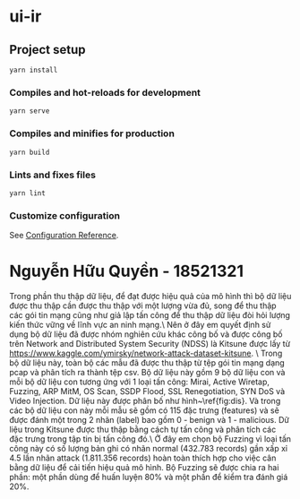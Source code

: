 # ui-ir

## Project setup
```
yarn install
```

### Compiles and hot-reloads for development
```
yarn serve
```

### Compiles and minifies for production
```
yarn build
```

### Lints and fixes files
```
yarn lint
```

### Customize configuration
See [Configuration Reference](https://cli.vuejs.org/config/).

# Nguyễn Hữu Quyền - 18521321
Trong phần thu thập dữ liệu, để đạt được hiệu quả của mô hình thì bộ dữ liệu được thu thập cần được thu thập với một lượng vừa đủ, song để thu thập các gói tin mạng cũng như giả lập tấn công để thu thập dữ liệu đòi hỏi lượng kiến thức vững về lĩnh vực an ninh mạng.\\
Nên ở đây em quyết định sử dụng bộ dữ liệu đã được nhóm nghiên cứu khác công bố và được công bố trên Network and Distributed System Security (NDSS) là Kitsune được lấy từ https://www.kaggle.com/ymirsky/network-attack-dataset-kitsune. \\
Trong bộ dữ liệu này, toàn bộ các mẫu đã được thu thập từ tệp gói tin mạng dạng pcap và phân tích ra thành tệp csv. Bộ dữ liệu này gồm 9 bộ dữ liệu con và mỗi bộ dữ liệu con tương ứng với 1 loại tấn công: Mirai, Active Wiretap, Fuzzing, ARP MitM, OS Scan, SSDP Flood, SSL Renegotiation, SYN DoS và Video Injection. Dữ liệu này được phân bố như hình~\ref{fig:dis}. Và trong các bộ dữ liệu con này mỗi mẫu sẽ gồm có 115 đặc trưng (features) và sẽ được đánh một trong 2 nhãn (label) bao gồm 0 - benign và 1 - malicious. Dữ liệu trong Kitsune được thu thập bằng cách tự tấn công và phân tích các đặc trưng trong tập tin bị tấn công đó.\\
Ở đây em chọn bộ Fuzzing vì loại tấn công này có số lượng bản ghi có nhãn normal (432.783 records) gần xấp xỉ 4.5 lần nhãn attack (1.811.356 records) hoàn toàn thích hợp cho việc cân bằng dữ liệu để cải tiến hiệu quả mô hình. Bộ Fuzzing sẽ được chia ra hai phần: một phần dùng để huấn luyện 80% và một phần để kiểm tra đánh giá 20%.
